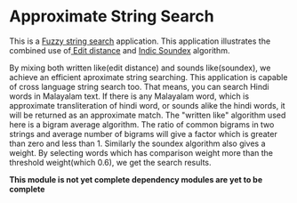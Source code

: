 Approximate String Search
=========================

This is a [Fuzzy string search](http://en.wikipedia.org/wiki/Fuzzy_string_searching)
application. This application illustrates the combined use of[ Edit distance](http://en.wikipedia.org/wiki/Levenshtein_distance)
and [Indic Soundex](http://silpa.org.in/Soundex) algorithm.

By mixing both written like(edit distance) and sounds like(soundex), 
we achieve an efficient aproximate string searching. This application
is capable of cross language string search too. That means, you can
search Hindi words in Malayalam text. If there is any Malayalam word, 
which is approximate transliteration of hindi word, or sounds alike 
the hindi words, it will be returned as an approximate match. The 
"written like" algorithm used here is a bigram average algorithm. 
The ratio of common bigrams in two strings and average number of bigrams
will give a factor which is greater than zero and less than 1. Similarly
the soundex algorithm also gives a weight. By selecting words which has
comparison weight more than the threshold weight(which 0.6), we get the 
search results. 

**This module is not yet complete dependency modules are yet to be complete**

